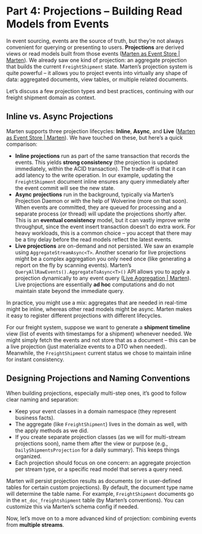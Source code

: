 # Part 4: Projections – Building Read Models from Events

In event sourcing, events are the source of truth, but they’re not always convenient for querying or presenting to users. **Projections** are derived views or read models built from those events ([Marten as Event Store | Marten](https://martendb.io/events/#:~:text=Marten%27s%20Event%20Store%20functionality%20is,its%20rich%20support%20for%20projections)). We already saw one kind of projection: an aggregate projection that builds the current `FreightShipment` state. Marten’s projection system is quite powerful – it allows you to project events into virtually any shape of data: aggregated documents, view tables, or multiple related documents.

Let’s discuss a few projection types and best practices, continuing with our freight shipment domain as context.

## Inline vs. Async Projections

Marten supports three projection lifecycles: **Inline**, **Async**, and **Live** ([Marten as Event Store | Marten](/events/)). We have touched on these, but here’s a quick comparison:

- **Inline projections** run as part of the same transaction that records the events. This yields **strong consistency** (the projection is updated immediately, within the ACID transaction). The trade-off is that it can add latency to the write operation. In our example, updating the `FreightShipment` document inline ensures any query immediately after the event commit will see the new state.
- **Async projections** run in the background, typically via Marten’s Projection Daemon or with the help of Wolverine (more on that soon). When events are committed, they are queued for processing and a separate process (or thread) will update the projections shortly after. This is an **eventual consistency** model, but it can vastly improve write throughput, since the event insert transaction doesn’t do extra work. For heavy workloads, this is a common choice – you accept that there may be a tiny delay before the read models reflect the latest events.
- **Live projections** are on-demand and not persisted. We saw an example using `AggregateStreamAsync<T>`. Another scenario for live projections might be a complex aggregation you only need once (like generating a report on the fly by scanning events). Marten’s `QueryAllRawEvents().AggregateToAsync<T>()` API allows you to apply a projection dynamically to any event query ([Live Aggregation | Marten](https://martendb.io/events/projections/live-aggregates#:~:text=cs)). Live projections are essentially **ad hoc** computations and do not maintain state beyond the immediate query.

In practice, you might use a mix: aggregates that are needed in real-time might be inline, whereas other read models might be async. Marten makes it easy to register different projections with different lifecycles.

For our freight system, suppose we want to generate a **shipment timeline** view (list of events with timestamps for a shipment) whenever needed. We might simply fetch the events and not store that as a document – this can be a live projection (just materialize events to a DTO when needed). Meanwhile, the `FreightShipment` current status we chose to maintain inline for instant consistency.

## Designing Projections and Naming Conventions

When building projections, especially multi-step ones, it’s good to follow clear naming and separation:
- Keep your event classes in a domain namespace (they represent business facts).
- The aggregate (like `FreightShipment`) lives in the domain as well, with the apply methods as we did.
- If you create separate projection classes (as we will for multi-stream projections soon), name them after the view or purpose (e.g., `DailyShipmentsProjection` for a daily summary). This keeps things organized.
- Each projection should focus on one concern: an aggregate projection per stream type, or a specific read model that serves a query need.

Marten will persist projection results as documents (or in user-defined tables for certain custom projections). By default, the document type name will determine the table name. For example, `FreightShipment` documents go in the `mt_doc_freightshipment` table (by Marten’s conventions). You can customize this via Marten’s schema config if needed.

Now, let’s move on to a more advanced kind of projection: combining events from **multiple streams**.